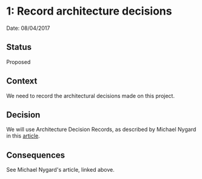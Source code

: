 1: Record architecture decisions
=================================

Date: 08/04/2017

Status
------

Proposed

Context
-------

We need to record the architectural decisions made on this project.

Decision
--------

We will use Architecture Decision Records, as described by Michael Nygard in this [article].

[article]: http://thinkrelevance.com/blog/2011/11/15/documenting-architecture-decisions

Consequences
------------

See Michael Nygard's article, linked above.